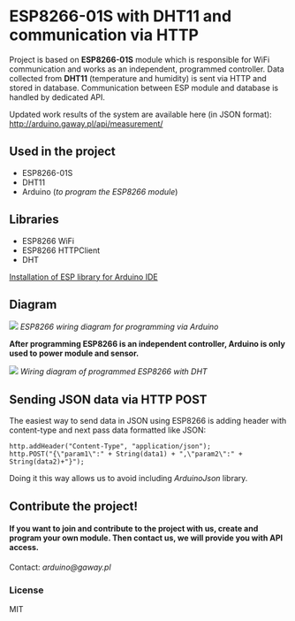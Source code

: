 # ESP8266-01S with DHT11 and communication via HTTP

Project is based on __ESP8266-01S__ module which is responsible for WiFi communication and works as an independent, programmed controller. Data collected from __DHT11__ (temperature and humidity) is sent via HTTP and stored in database. Communication between ESP module and database is handled by dedicated API.

Updated work results of the system are available here (in JSON format): http://arduino.gaway.pl/api/measurement/

## Used in the project

- ESP8266-01S
- DHT11
- Arduino (_to program the ESP8266 module_)

## Libraries
- ESP8266 WiFi
- ESP8266 HTTPClient
- DHT

[Installation of ESP library for Arduino IDE](https://github.com/esp8266/Arduino#installing-with-boards-manager)

## Diagram

![](https://i.ibb.co/c8McyWX/po-programowaniu.png)
_ESP8266 wiring diagram for programming via Arduino_

__After programming ESP8266 is an independent controller, Arduino is only used to power module and sensor.__

![](https://i.ibb.co/QDpqQXz/po-programowaniu.png)
_Wiring diagram of programmed ESP8266 with DHT_

## Sending JSON data via HTTP POST
The easiest way to send data in JSON using ESP8266 is adding header with content-type and next pass data formatted like JSON:
```
http.addHeader("Content-Type", "application/json");
http.POST("{\"param1\":" + String(data1) + ",\"param2\":" + String(data2)+"}");
```

Doing it this way allows us to avoid including _ArduinoJson_ library.

## Contribute the project!
#### If you want to join and contribute to the project with us, create and program your own module. Then contact us, we will provide you with API access.

Contact: _arduino@gaway.pl_

### License
MIT
